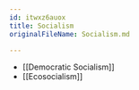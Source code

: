 ```yaml
---
id: itwxz6auox
title: Socialism
originalFileName: Socialism.md

---
```


* [[Democratic Socialism]]
* [[Ecosocialism]]
